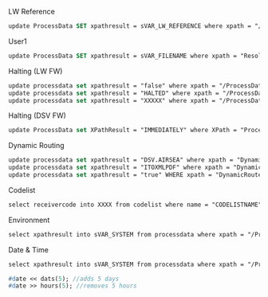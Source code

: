 LW Reference
```pascal
update ProcessData SET xpathresult = sVAR_LW_REFERENCE where xpath = "/ProcessData/Document/REFERENCE";
```
User1
```pascal
update ProcessData SET xpathresult = sVAR_FILENAME where xpath = "ResolveString/User1";
```
Halting (LW FW)
```pascal
update processdata set xpathresult = "false" where xpath = "/ProcessData/RouteRule/Continue";
update processdata set xpathresult = "HALTED" where xpath = "/ProcessData/Translation/Document/STATUS";
update processdata set xpathresult = "XXXXX" where xpath = "/ProcessData/Translation/Document/STATUS_REASON";
```
Halting (DSV FW)
```pascal
update ProcessData set XPathResult = "IMMEDIATELY" where XPath = "ProcessData/STOP_EXECUTION";
```
Dynamic Routing
```pascal
update processdata set xpathresult = "DSV.AIRSEA" where xpath = "DynamicRoute/Route/DESTINATION_ID";
update processdata set xpathresult = "ITOXMLPDF" where xpath = "DynamicRoute/Route/DOCUMENT_TYPE";
update processdata set xpathresult = "true" WHERE xpath = "DynamicRoute/Route/Original";
```
Codelist
```pascal
select receivercode into XXXX from codelist where name = "CODELISTNAME" and sendercode = #XXXX;
```
Environment
```pascal
select xpathresult into sVAR_SYSTEM from processdata where xpath = "/ProcessData/SYSTEM";
```
Date & Time
```pascal
select xpathresult into sVAR_SYSTEM from processdata where xpath = "/ProcessData/SYSTEM"; //YYYYmmDD_HHMMSS
```
```pascal
#date << dats(5); //adds 5 days
#date >> hours(5); //removes 5 hours
```
